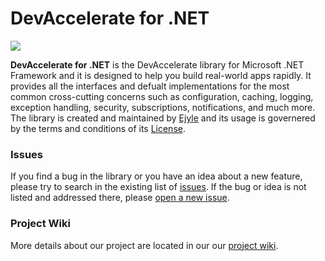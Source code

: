 <h1>DevAccelerate for .NET</h1>

<a href="https://gitter.im/devaccelerate/dotnet"><img src="http://badges.gitter.im/tanveery/repo.png" /></a>

<strong>DevAccelerate for .NET</strong> is the DevAccelerate library for Microsoft .NET Framework and it is designed to help you build real-world apps rapidly. It provides all the interfaces and defualt implementations for the most common cross-cutting concerns such as configuration, caching, logging, exception handling, security, subscriptions, notifications, and much more. The library is created and maintained by <a href="http://www.ejyle.com">Ejyle</a> and its usage is governered by the terms and conditions of its <a href="https://github.com/devaccelerate/core/blob/master/LICENSE">License</a>.

<h3>Issues</h3>

If you find a bug in the library or you have an idea about a new feature, please try to search in the existing list of <a href="https://github.com/devaccelerate/devaccelerate-net/issues">issues</a>. If the bug or idea is not listed and addressed there, please <a href="https://github.com/devaccelerate/devaccelerate-net/issues/new">open a new issue</a>.

<h3>Project Wiki</h3>

More details about our project are located in our our <a href="https://github.com/devaccelerate/devaccelerate-net/wiki">project wiki</a>.
